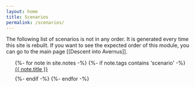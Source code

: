 ```yaml
---
layout: home
title: Scenarios
permalink: /scenarios/
---
```


The following list of scenarios is not in any order. It is generated every time this site
is rebuilt. If you want to see the expected order of this module, you can go to the main page [[Descent into Avernus]].

<ul>
{%- for note in site.notes -%}
    {%- if note.tags contains 'scenario' -%}
        <li style="padding-bottom: 0.6em; list-style: none;"><a href="{{ site.baseurl }}/{{note.url}}">{{ note.title }}</a></li>
    {%- endif -%}
{%- endfor -%}
</ul>
